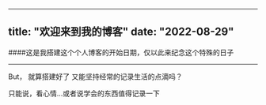 <!--
 * @Author: wangkun
 * @Date: 2022-09-01 10:16:14
 * @LastEditTime: 2022-09-01 11:44:04
 * @LastEditors: wangkun
 * @Description: 
-->
---
title: "欢迎来到我的博客"
date: "2022-08-29"
---

####这是我搭建这个个人博客的开始日期，仅以此来纪念这个特殊的日子

---

But， 就算搭建好了 又能坚持经常的记录生活的点滴吗？

只能说，看心情...或者说学会的东西值得记录一下 